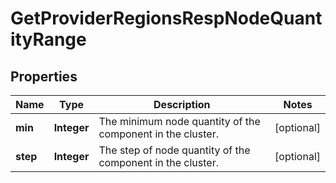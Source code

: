 
# GetProviderRegionsRespNodeQuantityRange

## Properties
Name | Type | Description | Notes
------------ | ------------- | ------------- | -------------
**min** | **Integer** | The minimum node quantity of the component in the cluster. |  [optional]
**step** | **Integer** | The step of node quantity of the component in the cluster. |  [optional]



